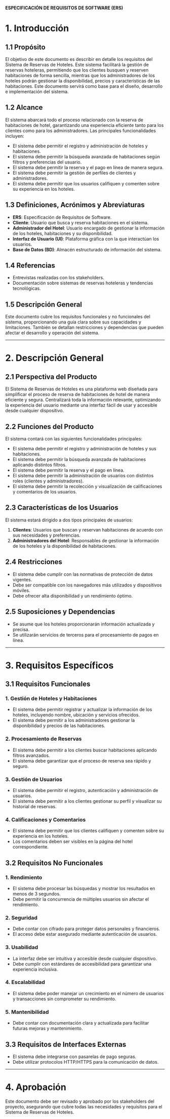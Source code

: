 **ESPECIFICACIÓN DE REQUISITOS DE SOFTWARE (ERS)**  

# **1. Introducción**

## **1.1 Propósito**
El objetivo de este documento es describir en detalle los requisitos del Sistema de Reservas de Hoteles. Este sistema facilitará la gestión de reservas hoteleras, permitiendo que los clientes busquen y reserven habitaciones de forma sencilla, mientras que los administradores de los hoteles podrán gestionar la disponibilidad, precios y características de las habitaciones. Este documento servirá como base para el diseño, desarrollo e implementación del sistema.

## **1.2 Alcance**
El sistema abarcará todo el proceso relacionado con la reserva de habitaciones de hotel, garantizando una experiencia eficiente tanto para los clientes como para los administradores. Las principales funcionalidades incluyen:
- El sistema debe permitir el registro y administración de hoteles y habitaciones.
- El sistema debe permitir la búsqueda avanzada de habitaciones según filtros y preferencias del usuario.
- El sistema debe permitir la reserva y el pago en línea de manera segura.
- El sistema debe permitir la gestión de perfiles de clientes y administradores.
- El sistema debe permitir que los usuarios califiquen y comenten sobre su experiencia en los hoteles.

## **1.3 Definiciones, Acrónimos y Abreviaturas**
- **ERS**: Especificación de Requisitos de Software.
- **Cliente**: Usuario que busca y reserva habitaciones en el sistema.
- **Administrador del Hotel**: Usuario encargado de gestionar la información de los hoteles, habitaciones y su disponibilidad.
- **Interfaz de Usuario (UI)**: Plataforma gráfica con la que interactúan los usuarios.
- **Base de Datos (BD)**: Almacén estructurado de información del sistema.

## **1.4 Referencias**
- Entrevistas realizadas con los stakeholders.
- Documentación sobre sistemas de reservas hoteleras y tendencias tecnológicas.

## **1.5 Descripción General**
Este documento cubre los requisitos funcionales y no funcionales del sistema, proporcionando una guía clara sobre sus capacidades y limitaciones. También se detallan restricciones y dependencias que pueden afectar el desarrollo y operación del sistema.

---

# **2. Descripción General**

## **2.1 Perspectiva del Producto**
El Sistema de Reservas de Hoteles es una plataforma web diseñada para simplificar el proceso de reserva de habitaciones de hotel de manera eficiente y segura. Centralizará toda la información relevante, optimizando la experiencia del usuario mediante una interfaz fácil de usar y accesible desde cualquier dispositivo.

## **2.2 Funciones del Producto**
El sistema contará con las siguientes funcionalidades principales:
- El sistema debe permitir el registro y administración de hoteles y sus habitaciones.
- El sistema debe permitir la búsqueda avanzada de habitaciones aplicando distintos filtros.
- El sistema debe permitir la reserva y el pago en línea.
- El sistema debe permitir la administración de usuarios con distintos roles (clientes y administradores).
- El sistema debe permitir la recolección y visualización de calificaciones y comentarios de los usuarios.

## **2.3 Características de los Usuarios**
El sistema estará dirigido a dos tipos principales de usuarios:
1. **Clientes**: Usuarios que buscan y reservan habitaciones de acuerdo con sus necesidades y preferencias.
2. **Administradores del Hotel**: Responsables de gestionar la información de los hoteles y la disponibilidad de habitaciones.

## **2.4 Restricciones**
- El sistema debe cumplir con las normativas de protección de datos vigentes.
- Debe ser compatible con los navegadores más utilizados y dispositivos móviles.
- Debe ofrecer alta disponibilidad y un rendimiento óptimo.

## **2.5 Suposiciones y Dependencias**
- Se asume que los hoteles proporcionarán información actualizada y precisa.
- Se utilizarán servicios de terceros para el procesamiento de pagos en línea.

---

# **3. Requisitos Específicos**

## **3.1 Requisitos Funcionales**

### **1. Gestión de Hoteles y Habitaciones**
- El sistema debe permitir registrar y actualizar la información de los hoteles, incluyendo nombre, ubicación y servicios ofrecidos.
- El sistema debe permitir a los administradores gestionar la disponibilidad y precios de las habitaciones.

### **2. Procesamiento de Reservas**
- El sistema debe permitir a los clientes buscar habitaciones aplicando filtros avanzados.
- El sistema debe garantizar que el proceso de reserva sea rápido y seguro.

### **3. Gestión de Usuarios**
- El sistema debe permitir el registro, autenticación y administración de usuarios.
- El sistema debe permitir a los clientes gestionar su perfil y visualizar su historial de reservas.

### **4. Calificaciones y Comentarios**
- El sistema debe permitir que los clientes califiquen y comenten sobre su experiencia en los hoteles.
- Los comentarios deben ser visibles en la página del hotel correspondiente.

## **3.2 Requisitos No Funcionales**

### **1. Rendimiento**
- El sistema debe procesar las búsquedas y mostrar los resultados en menos de 3 segundos.
- Debe permitir la concurrencia de múltiples usuarios sin afectar el rendimiento.

### **2. Seguridad**
- Debe contar con cifrado para proteger datos personales y financieros.
- El acceso debe estar asegurado mediante autenticación de usuarios.

### **3. Usabilidad**
- La interfaz debe ser intuitiva y accesible desde cualquier dispositivo.
- Debe cumplir con estándares de accesibilidad para garantizar una experiencia inclusiva.

### **4. Escalabilidad**
- El sistema debe poder manejar un crecimiento en el número de usuarios y transacciones sin comprometer su rendimiento.

### **5. Mantenibilidad**
- Debe contar con documentación clara y actualizada para facilitar futuras mejoras y mantenimiento.

## **3.3 Requisitos de Interfaces Externas**
- El sistema debe integrarse con pasarelas de pago seguras.
- Debe utilizar protocolos HTTP/HTTPS para la comunicación de datos.

---

# **4. Aprobación**
Este documento debe ser revisado y aprobado por los stakeholders del proyecto, asegurando que cubre todas las necesidades y requisitos para el Sistema de Reservas de Hoteles.

